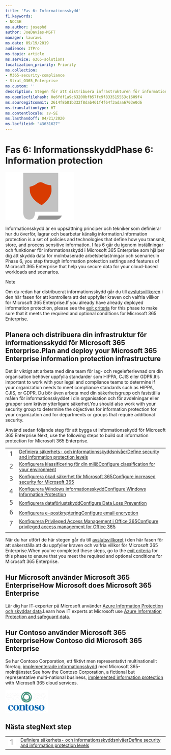```yaml
---
title: 'Fas 6: Informationsskydd'
f1.keywords:
- NOCSH
ms.author: josephd
author: JoeDavies-MSFT
manager: laurawi
ms.date: 09/19/2019
audience: ITPro
ms.topic: article
ms.service: o365-solutions
localization_priority: Priority
ms.collection:
- M365-security-compliance
- Strat_O365_Enterprise
ms.custom: ''
description: Stegen för att distribuera infrastrukturen för informationsskydd för Microsoft 365 Enterprise.
ms.openlocfilehash: 0e6fdf1a9c63200bfb57fc9f833515553c1609f4
ms.sourcegitcommit: 2614f8b81b332f8dab461f4f64f3adaa6703e0d6
ms.translationtype: HT
ms.contentlocale: sv-SE
ms.lasthandoff: 04/21/2020
ms.locfileid: "43631627"
---
```

# <a name="phase-6-information-protection"></a><span data-ttu-id="65d2c-103">Fas 6: Informationsskydd</span><span class="sxs-lookup"><span data-stu-id="65d2c-103">Phase 6: Information protection</span></span>

![Fas 6: Informationsskydd](../media/deploy-foundation-infrastructure/infoprotection_icon.png)

<span data-ttu-id="65d2c-105">Informationsskydd är en uppsättning principer och tekniker som definierar hur du överför, lagrar och bearbetar känslig information.</span><span class="sxs-lookup"><span data-stu-id="65d2c-105">Information protection is a set of policies and technologies that define how you transmit, store, and process sensitive information.</span></span> <span data-ttu-id="65d2c-106">I fas 6 går du igenom inställningar och funktioner för informationsskydd i Microsoft 365 Enterprise som hjälper dig att skydda data för molnbaserade arbetsbelastningar och scenarier.</span><span class="sxs-lookup"><span data-stu-id="65d2c-106">In Phase 6, you step through information protection settings and features of Microsoft 365 Enterprise that help you secure data for your cloud-based workloads and scenarios.</span></span>

>[!Note]
><span data-ttu-id="65d2c-107">Om du redan har distribuerat informationsskydd går du till [avslutsvillkoren](infoprotect-exit-criteria.md) i den här fasen för att kontrollera att det uppfyller kraven och valfria villkor för Microsoft 365 Enterprise.</span><span class="sxs-lookup"><span data-stu-id="65d2c-107">If you already have already deployed information protection, please see the [exit criteria](infoprotect-exit-criteria.md) for this phase to make sure that it meets the required and optional conditions for Microsoft 365 Enterprise.</span></span>
>

## <a name="plan-and-deploy-your-microsoft-365-enterprise-information-protection-infrastructure"></a><span data-ttu-id="65d2c-108">Planera och distribuera din infrastruktur för informationsskydd för Microsoft 365 Enterprise.</span><span class="sxs-lookup"><span data-stu-id="65d2c-108">Plan and deploy your Microsoft 365 Enterprise information protection infrastructure</span></span> 

<span data-ttu-id="65d2c-109">Det är viktigt att arbeta med dina team för lag- och regelefterlevnad om din organisation behöver uppfylla standarder som HIPPA, CJIS eller GDPR.</span><span class="sxs-lookup"><span data-stu-id="65d2c-109">It’s important to work with your legal and compliance teams to determine if your organization needs to meet compliance standards such as HIPPA, CJIS, or GDPR.</span></span> <span data-ttu-id="65d2c-110">Du bör även arbeta med din säkerhetsgrupp och fastställa målen för informationsskyddet i din organisation och för avdelningar eller grupper som kräver ytterligare säkerhet.</span><span class="sxs-lookup"><span data-stu-id="65d2c-110">You should also work with your security group to determine the objectives for information protection for your organization and for departments or groups that require additional security.</span></span>

<span data-ttu-id="65d2c-111">Använd sedan följande steg för att bygga ut informationsskydd för Microsoft 365 Enterprise.</span><span class="sxs-lookup"><span data-stu-id="65d2c-111">Next, use the following steps to build out information protection for Microsoft 365 Enterprise.</span></span>

|||
|:-------|:-----|
|![Steg 1](../media/stepnumbers/Step1.png)|[<span data-ttu-id="65d2c-113">Definiera säkerhets- och informationsskyddsnivåer</span><span class="sxs-lookup"><span data-stu-id="65d2c-113">Define security and information protection levels</span></span>](infoprotect-define-sec-infoprotect-levels.md)|
|![Steg 2](../media/stepnumbers/Step2.png)|[<span data-ttu-id="65d2c-115">Konfigurera klassificering för din miljö</span><span class="sxs-lookup"><span data-stu-id="65d2c-115">Configure classification for your environment</span></span>](infoprotect-configure-classification.md)|
|![Steg 3](../media/stepnumbers/Step3.png)|[<span data-ttu-id="65d2c-117">Konfigurera ökad säkerhet för Microsoft 365</span><span class="sxs-lookup"><span data-stu-id="65d2c-117">Configure increased security for Microsoft 365</span></span>](infoprotect-configure-increased-security-office-365.md)|
|![Steg 4](../media/stepnumbers/Step4.png)|[<span data-ttu-id="65d2c-119">Konfigurera Windows informationsskydd</span><span class="sxs-lookup"><span data-stu-id="65d2c-119">Configure Windows Information Protection</span></span>](infoprotect-deploy-windows-information-protection.md)|
|![Steg 5](../media/stepnumbers/Step5.png)|[<span data-ttu-id="65d2c-121">Konfigurera dataförlustskydd</span><span class="sxs-lookup"><span data-stu-id="65d2c-121">Configure Data Loss Prevention</span></span>](infoprotect-data-loss-prevention.md)|
|![Steg 6](../media/stepnumbers/Step6.png)|[<span data-ttu-id="65d2c-123">Konfigurera e-postkryptering</span><span class="sxs-lookup"><span data-stu-id="65d2c-123">Configure email encryption</span></span>](infoprotect-email-encryption.md)|
|![Steg 7](../media/stepnumbers/Step7.png)|[<span data-ttu-id="65d2c-125">Konfigurera Privileged Access Management i Office 365</span><span class="sxs-lookup"><span data-stu-id="65d2c-125">Configure privileged access management for Office 365</span></span>](infoprotect-configure-privileged-access-management.md)|
|||

<span data-ttu-id="65d2c-126">När du har utfört de här stegen går du till [avslutsvillkoret](infoprotect-exit-criteria.md) i den här fasen för att säkerställa att du uppfyller kraven och valfria villkor för Microsoft 365 Enterprise.</span><span class="sxs-lookup"><span data-stu-id="65d2c-126">When you've completed these steps, go to the [exit criteria](infoprotect-exit-criteria.md) for this phase to ensure that you meet the required and optional conditions for Microsoft 365 Enterprise.</span></span>

## <a name="how-microsoft-does-microsoft-365-enterprise"></a><span data-ttu-id="65d2c-127">Hur Microsoft använder Microsoft 365 Enterprise</span><span class="sxs-lookup"><span data-stu-id="65d2c-127">How Microsoft does Microsoft 365 Enterprise</span></span>

<span data-ttu-id="65d2c-128">Lär dig hur IT-experter på Microsoft använder [Azure Information Protection och skyddar data](https://www.microsoft.com/itshowcase/deploying-and-managing-microsoft-365#primaryR9).</span><span class="sxs-lookup"><span data-stu-id="65d2c-128">Learn how IT experts at Microsoft use [Azure Information Protection and safeguard data](https://www.microsoft.com/itshowcase/deploying-and-managing-microsoft-365#primaryR9).</span></span>

## <a name="how-contoso-did-microsoft-365-enterprise"></a><span data-ttu-id="65d2c-129">Hur Contoso använder Microsoft 365 Enterprise</span><span class="sxs-lookup"><span data-stu-id="65d2c-129">How Contoso did Microsoft 365 Enterprise</span></span>

<span data-ttu-id="65d2c-130">Se hur Contoso Corporation, ett fiktivt men representativt multinationellt företag, [implementerade informationsskydd](contoso-info-protect.md) med Microsoft 365-molntjänster.</span><span class="sxs-lookup"><span data-stu-id="65d2c-130">See how the Contoso Corporation, a fictional but representative multi-national business, [implemented information protection](contoso-info-protect.md) with Microsoft 365 cloud services.</span></span>

![Contoso Corporation](../media/contoso-overview/contoso-icon.png)

## <a name="next-step"></a><span data-ttu-id="65d2c-132">Nästa steg</span><span class="sxs-lookup"><span data-stu-id="65d2c-132">Next step</span></span>

|||
|:-------|:-----|
|![Steg 1](../media/stepnumbers/Step1.png)|[<span data-ttu-id="65d2c-134">Definiera säkerhets- och informationsskyddsnivåer</span><span class="sxs-lookup"><span data-stu-id="65d2c-134">Define security and information protection levels</span></span>](infoprotect-define-sec-infoprotect-levels.md)|

